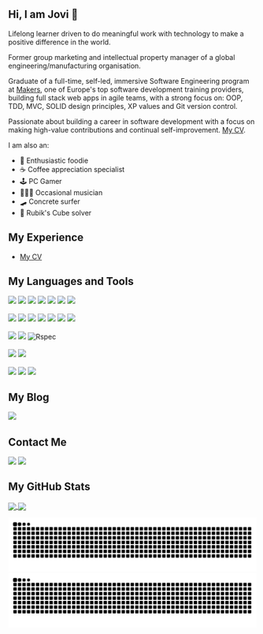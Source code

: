 ## Hi, I am Jovi 👋

Lifelong learner driven to do meaningful work with technology to make a positive difference in the world.

Former group marketing and intellectual property manager of a global engineering/manufacturing organisation.

Graduate of a full-time, self-led, immersive Software Engineering program at [Makers](https://makers.tech/), one of Europe's top software development training providers, building full stack web apps in agile teams, with a strong focus on: OOP, TDD, MVC, SOLID design principles, XP values and Git version control.

Passionate about building a career in software development with a focus on making high-value contributions and continual self-improvement. [My CV](https://github.com/44jovi/cv).

I am also an:

- 🍜 Enthusiastic foodie
- ☕ Coffee appreciation specialist
- 🕹️ PC Gamer
- 🎸🥁🎹 Occasional musician
- 🛹 Concrete surfer
- 🧊 Rubik's Cube solver

## My Experience

- [My CV](https://github.com/44jovi/cv)

## My Languages and Tools

<div align="left">
  <img src="https://img.shields.io/badge/javascript-%23323330.svg?style=for-the-badge&logo=javascript&logoColor=%23F7DF1E"/>
  <img src="https://img.shields.io/badge/TypeScript-007ACC?style=for-the-badge&logo=typescript&logoColor=white"/>  
  <img src="https://img.shields.io/badge/ruby-%23CC342D.svg?style=for-the-badge&logo=ruby&logoColor=white"/>
  <img src="https://img.shields.io/badge/python-3670A0?style=for-the-badge&logo=python&logoColor=ffdd54"/>
  <img src="https://img.shields.io/badge/SQL-black?style=for-the-badge&logo=SQL&logoColor=white"/>
  <img src="https://img.shields.io/badge/html5-%23E34F26.svg?style=for-the-badge&logo=html5&logoColor=white"/>
  <img src="https://img.shields.io/badge/css3-%231572B6.svg?style=for-the-badge&logo=css3&logoColor=white"/>
</div>
  </br>

<div align="left">
  <img src="https://img.shields.io/badge/node.js-6DA55F?style=for-the-badge&logo=node.js&logoColor=white"/> 
  <img src="https://img.shields.io/badge/express.js-%23404d59.svg?style=for-the-badge&logo=express&logoColor=%2361DAFB"/>
  <img src="https://img.shields.io/badge/Handlebars.js-f0772b?style=for-the-badge&logo=handlebarsdotjs&logoColor=black"/>
  <img src="https://img.shields.io/static/v1?style=for-the-badge&message=esbuild&color=222222&logo=esbuild&logoColor=FFCF00&label"/>
  <img src="https://img.shields.io/static/v1?style=for-the-badge&message=Bootstrap&color=7952B3&logo=Bootstrap&logoColor=FFFFFF&label="/>
  <img src="https://img.shields.io/badge/Mongoose-black?style=for-the-badge&logo=Mongoose&logoColor=white"/>
  <img src="https://img.shields.io/static/v1?style=for-the-badge&message=Ruby+Sinatra&color=000000&logo=Ruby+Sinatra&logoColor=FFFFFF&label="/>
</div>
</br>
<div align="left">
  <img src="https://img.shields.io/badge/-jest-%23C21325?style=for-the-badge&logo=jest&logoColor=white"/>
  <img src="https://img.shields.io/badge/-cypress-%23E5E5E5?style=for-the-badge&logo=cypress&logoColor=058a5e"/>
  <img src="https://img.shields.io/badge/RSpec-blue?style=for-the-badge&logo=Rspec&logoColor=white" alt="Rspec"/>
</div>
</br>
<div align="left">
  <img src="https://img.shields.io/static/v1?style=for-the-badge&message=PostgreSQL&color=4169E1&logo=PostgreSQL&logoColor=FFFFFF&label="/>
  <img src="https://img.shields.io/badge/MongoDB-%234ea94b.svg?style=for-the-badge&logo=mongodb&logoColor=white"/>
</div>
</br>
<div align="left">
  <img src="https://img.shields.io/static/v1?style=for-the-badge&message=Linux&color=222222&logo=Linux&logoColor=FCC624&label="/>
  <img src="https://img.shields.io/static/v1?style=for-the-badge&message=macOS&color=000000&logo=macOS&logoColor=FFFFFF&label="/>
  <img src="https://img.shields.io/static/v1?style=for-the-badge&message=Windows&color=0078D6&logo=Windows&logoColor=FFFFFF&label="/>
</div>

## My Blog

<div align="left">
  <a href="https://medium.com/@techjovi_" target="_blank"><img src="https://img.shields.io/badge/Medium-white?style=for-the-badge&logo=medium&logoColor=black"></a>
</div>

## Contact Me

<div align="left">
  <a href="https://www.linkedin.com/in/jovi-kwong" target="_blank"><img src="https://img.shields.io/badge/-LinkedIn-%230077B5?style=for-the-badge&logo=linkedin&logoColor=white"></a> 
  <a href="https://twitter.com/techjovi" target="_blank"><img src="https://img.shields.io/badge/Twitter-1DA1F2?style=for-the-badge&logo=twitter&logoColor=white"></a>
</div>

## My GitHub Stats

<div>
  <a href="https://github.com/44jovi">
   <img align="center" height="170" src="https://github-readme-stats.vercel.app/api/top-langs/?username=44jovi&layout=compact&langs_count=16&theme=dracula"/>
   <img align="center" src="https://github-readme-stats.vercel.app/api?username=44jovi&show_icons=true&theme=dracula&include_all_commits=true&count_private=true&hide=issues"/>
</div>

![github contribution grid snake animation - dark mode](https://raw.githubusercontent.com/44jovi/44jovi/output/github-contribution-grid-snake-dark.svg#gh-dark-mode-only)
![github contribution grid snake animation - light mode](https://raw.githubusercontent.com/44jovi/44jovi/output/github-contribution-grid-snake.svg#gh-light-mode-only)
